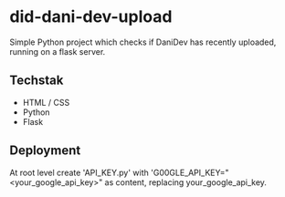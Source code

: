 # did-dani-dev-upload
Simple Python project which checks if DaniDev has recently uploaded, running on a flask server.

## Techstak
- HTML / CSS
- Python
- Flask

## Deployment

At root level create 'API_KEY.py' with 'G00GLE_API_KEY="<your_google_api_key>" as content, replacing your_google_api_key.